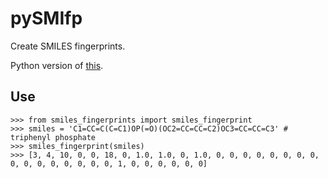 # pySMIfp

Create SMILES fingerprints. 

Python version of [this](https://pubs.acs.org/doi/10.1021/ci400206h).


## Use
```
>>> from smiles_fingerprints import smiles_fingerprint
>>> smiles = 'C1=CC=C(C=C1)OP(=O)(OC2=CC=CC=C2)OC3=CC=CC=C3' # triphenyl phosphate
>>> smiles_fingerprint(smiles)
>>> [3, 4, 10, 0, 0, 18, 0, 1.0, 1.0, 0, 1.0, 0, 0, 0, 0, 0, 0, 0, 0, 0, 0, 0, 0, 0, 0, 0, 0, 1, 0, 0, 0, 0, 0, 0]
```
